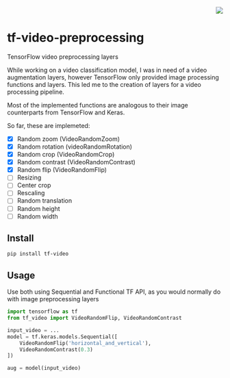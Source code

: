 <p align="right">
    <a href="https://pypi.org/project/tf-video/"><img src="https://img.shields.io/pypi/v/tf-video"/></a>
</p>

# tf-video-preprocessing
TensorFlow video preprocessing layers

While working on a video classification model, I was in need of a video augmentation layers, however TensorFlow only provided image processing functions and layers. 
This led me to the creation of layers for a video processing pipeline.

Most of the implemented functions are analogous to their image counterparts from TensorFlow and Keras. 

So far, these are implemeted:
- [x] Random zoom (VideoRandomZoom)
- [x] Random rotation (videoRandomRotation)
- [x] Random crop (VideoRandomCrop)
- [x] Random contrast (VideoRandomContrast)
- [x] Random flip (VideoRandomFlip)
- [ ] Resizing
- [ ] Center crop
- [ ] Rescaling
- [ ] Random translation
- [ ] Random height
- [ ] Random width

## Install

```sh
pip install tf-video
```

## Usage

Use both using Sequential and Functional TF API, as you would normally do with image preprocessing layers

```python
import tensorflow as tf
from tf_video import VideoRandomFlip, VideoRandomContrast

input_video = ...
model = tf.keras.models.Sequential([
    VideoRandomFlip('horizontal_and_vertical'),
    VideoRandomContrast(0.3)
])

aug = model(input_video)
```
